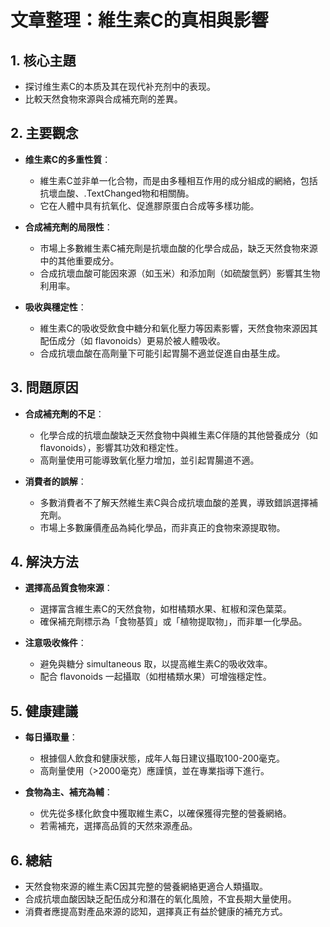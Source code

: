 # 文章整理：維生素C的真相與影響

## 1. 核心主題
- 探讨维生素C的本质及其在现代补充剂中的表现。
- 比較天然食物來源與合成補充劑的差異。

## 2. 主要觀念
- **维生素C的多重性質**：  
    - 維生素C並非单一化合物，而是由多種相互作用的成分組成的網絡，包括抗壞血酸、.TextChanged物和相關酶。
    - 它在人體中具有抗氧化、促進膠原蛋白合成等多樣功能。

- **合成補充劑的局限性**：  
    - 市場上多數維生素C補充劑是抗壞血酸的化學合成品，缺乏天然食物來源中的其他重要成分。
    - 合成抗壞血酸可能因來源（如玉米）和添加劑（如硫酸氫鈣）影響其生物利用率。

- **吸收與穩定性**：  
    - 維生素C的吸收受飲食中糖分和氧化壓力等因素影響，天然食物來源因其配伍成分（如 flavonoids）更易於被人體吸收。
    - 合成抗壞血酸在高劑量下可能引起胃腸不適並促進自由基生成。

## 3. 問題原因
- **合成補充劑的不足**：  
    - 化學合成的抗壞血酸缺乏天然食物中與維生素C伴隨的其他營養成分（如 flavonoids），影響其功效和穩定性。
    - 高劑量使用可能導致氧化壓力增加，並引起胃腸道不適。

- **消費者的誤解**：  
    - 多數消費者不了解天然維生素C與合成抗壞血酸的差異，導致錯誤選擇補充劑。
    - 市場上多數廉價產品為純化學品，而非真正的食物來源提取物。

## 4. 解決方法
- **選擇高品質食物來源**：  
    - 選擇富含維生素C的天然食物，如柑橘類水果、紅椒和深色葉菜。
    - 確保補充劑標示為「食物基質」或「植物提取物」，而非單一化學品。

- **注意吸收條件**：  
    - 避免與糖分 simultaneous 取，以提高維生素C的吸收效率。
    - 配合 flavonoids 一起攝取（如柑橘類水果）可增強穩定性。

## 5. 健康建議
- **每日攝取量**：  
    - 根據個人飲食和健康狀態，成年人每日建议攝取100-200毫克。
    - 高劑量使用（>2000毫克）應謹慎，並在專業指導下進行。

- **食物為主、補充為輔**：  
    - 优先從多樣化飲食中獲取維生素C，以確保獲得完整的營養網絡。
    - 若需補充，選擇高品質的天然來源產品。

## 6. 總結
- 天然食物來源的維生素C因其完整的營養網絡更適合人類攝取。
- 合成抗壞血酸因缺乏配伍成分和潛在的氧化風險，不宜長期大量使用。
- 消費者應提高對產品來源的認知，選擇真正有益於健康的補充方式。